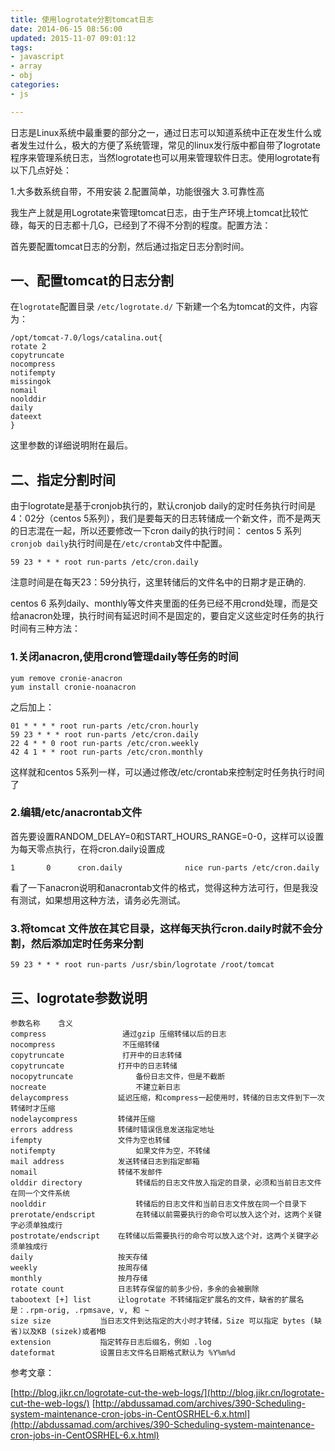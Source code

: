 ```yaml
---
title: 使用logrotate分割tomcat日志
date: 2014-06-15 08:56:00
updated: 2015-11-07 09:01:12
tags: 
- javascript
- array
- obj
categories: 
- js

---
```

日志是Linux系统中最重要的部分之一，通过日志可以知道系统中正在发生什么或者发生过什么，极大的方便了系统管理，常见的linux发行版中都自带了logrotate程序来管理系统日志，当然logrotate也可以用来管理软件日志。使用logrotate有以下几点好处：

1.大多数系统自带，不用安装
2.配置简单，功能很强大
3.可靠性高

我生产上就是用Logrotate来管理tomcat日志，由于生产环境上tomcat比较忙碌，每天的日志都十几G，已经到了不得不分割的程度。配置方法：

首先要配置tomcat日志的分割，然后通过指定日志分割时间。

## 一、配置tomcat的日志分割

在`logrotate`配置目录 `/etc/logrotate.d/` 下新建一个名为tomcat的文件，内容为：

    /opt/tomcat-7.0/logs/catalina.out{
    rotate 2
    copytruncate
    nocompress
    notifempty
    missingok
    nomail
    noolddir 
    daily
    dateext
    }

这里参数的详细说明附在最后。

## 二、指定分割时间

由于logrotate是基于cronjob执行的，默认cronjob daily的定时任务执行时间是4：02分（centos 5系列），我们是要每天的日志转储成一个新文件，而不是两天的日志混在一起，所以还要修改一下cron daily的执行时间：
centos 5 系列`cronjob daily`执行时间是在`/etc/crontab`文件中配置。

`59 23 * * * root run-parts /etc/cron.daily`

注意时间是在每天23：59分执行，这里转储后的文件名中的日期才是正确的.

centos 6 系列daily、monthly等文件夹里面的任务已经不用crond处理，而是交给anacron处理，执行时间有延迟时间不是固定的，要自定义这些定时任务的执行时间有三种方法：

### 1.关闭anacron,使用crond管理daily等任务的时间

    yum remove cronie-anacron
    yum install cronie-noanacron

之后加上：

    01 * * * * root run-parts /etc/cron.hourly
    59 23 * * * root run-parts /etc/cron.daily
    22 4 * * 0 root run-parts /etc/cron.weekly
    42 4 1 * * root run-parts /etc/cron.monthly

这样就和centos 5系列一样，可以通过修改/etc/crontab来控制定时任务执行时间了

### 2.编辑/etc/anacrontab文件

首先要设置RANDOM_DELAY=0和START_HOURS_RANGE=0-0，这样可以设置为每天零点执行，在将cron.daily设置成

    1       0      cron.daily              nice run-parts /etc/cron.daily

看了一下anacron说明和anacrontab文件的格式，觉得这种方法可行，但是我没有测试，如果想用这种方法，请务必先测试。

### 3.将tomcat 文件放在其它目录，这样每天执行cron.daily时就不会分割，然后添加定时任务来分割

    59 23 * * * root run-parts /usr/sbin/logrotate /root/tomcat

## 三、logrotate参数说明

    参数名称    含义
    compress                 通过gzip 压缩转储以后的日志
    nocompress               不压缩转储
    copytruncate             打开中的日志转储
    copytruncate            打开中的日志转储
    nocopytruncate              备份日志文件，但是不截断
    nocreate                    不建立新日志
    delaycompress           延迟压缩，和compress一起使用时，转储的日志文件到下一次转储时才压缩
    nodelaycompress         转储并压缩
    errors address          转储时错误信息发送指定地址
    ifempty                 文件为空也转储
    notifempty                  如果文件为空，不转储
    mail address            发送转储日志到指定邮箱
    nomail                  转储不发邮件
    olddir directory            转储后的日志文件放入指定的目录，必须和当前日志文件在同一个文件系统
    noolddir                    转储后的日志文件和当前日志文件放在同一个目录下
    prerotate/endscript         在转储以前需要执行的命令可以放入这个对，这两个关键字必须单独成行
    postrotate/endscript    在转储以后需要执行的命令可以放入这个对，这两个关键字必须单独成行
    daily                   按天存储
    weekly                  按周存储
    monthly                 按月存储
    rotate count            日志转存保留的前多少份，多余的会被删除
    tabootext [+] list      让logrotate 不转储指定扩展名的文件，缺省的扩展名是：.rpm-orig, .rpmsave, v, 和 ~
    size size           当日志文件到达指定的大小时才转储，Size 可以指定 bytes (缺省)以及KB (sizek)或者MB
    extension           指定转存日志后缀名，例如 .log
    dateformat          设置日志文件名日期格式默认为 %Y%m%d

参考文章：

[http://blog.jikr.cn/logrotate-cut-the-web-logs/](http://blog.jikr.cn/logrotate-cut-the-web-logs/)
[http://abdussamad.com/archives/390-Scheduling-system-maintenance-cron-jobs-in-CentOSRHEL-6.x.html](http://abdussamad.com/archives/390-Scheduling-system-maintenance-cron-jobs-in-CentOSRHEL-6.x.html)
